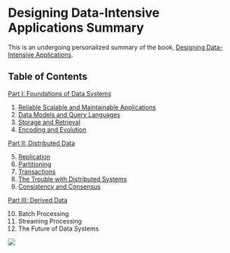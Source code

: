 # Designing Data-Intensive Applications Summary
This is an undergoing personalized summary of the book, [Designing Data-Intensive Applications](https://dataintensive.net/).

## Table of Contents
[Part I: Foundations of Data Systems](part_i.md)

1. [Reliable Scalable and Maintainable Applications](chapter_1.md)
2. [Data Models and Query Languages](chapter_2.md)
3. [Storage and Retrieval](chapter_3.md)
4. [Encoding and Evolution](chapter_4.md)

[Part II: Distributed Data](part_ii.md)

5. [Replication](chapter_5.md)
6. [Partitioning](chapter_6.md)
7. [Transactions](chapter_7.md)
8. [The Trouble with Distributed Systems](chapter_8.md)
9. [Consistency and Consensus](chapter_9.md)

[Part III: Derived Data](part_iii.md)

10. Batch Processing
11. Streaming Processing
12. The Future of Data Systems


![](https://dataintensive.net/images/book-cover.png)

